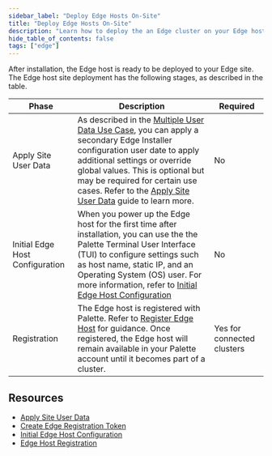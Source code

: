 ```yaml
---
sidebar_label: "Deploy Edge Hosts On-Site"
title: "Deploy Edge Hosts On-Site"
description: "Learn how to deploy the an Edge cluster on your Edge host on-site."
hide_table_of_contents: false
tags: ["edge"]
---
```


After installation, the Edge host is ready to be deployed to your Edge site. The Edge host site deployment has the
following stages, as described in the table.

| Phase                           | Description                                                                                                                                                                                                                                                                                                                                                                                    | Required                   |
| ------------------------------- | ---------------------------------------------------------------------------------------------------------------------------------------------------------------------------------------------------------------------------------------------------------------------------------------------------------------------------------------------------------------------------------------------- | -------------------------- |
| Apply Site User Data            | As described in the [Multiple User Data Use Case](../../edgeforge-workflow/prepare-user-data.md#multiple-user-data-use-case), you can apply a secondary Edge Installer configuration user date to apply additional settings or override global values. This is optional but may be required for certain use cases. Refer to the [Apply Site User Data](site-user-data.md) guide to learn more. | No                         |
| Initial Edge Host Configuration | When you power up the Edge host for the first time after installation, you can use the the Palette Terminal User Interface (TUI) to configure settings such as host name, static IP, and an Operating System (OS) user. For more information, refer to [Initial Edge Host Configuration](./initial-setup.md)                                                                                   | No                         |
| Registration                    | The Edge host is registered with Palette. Refer to [Register Edge Host](edge-host-registration.md) for guidance. Once registered, the Edge host will remain available in your Palette account until it becomes part of a cluster.                                                                                                                                                              | Yes for connected clusters |

## Resources

- [Apply Site User Data](site-user-data.md)
- [Create Edge Registration Token](./create-registration-token.md)
- [Initial Edge Host Configuration](./initial-setup.md)
- [Edge Host Registration](./edge-host-registration.md)
